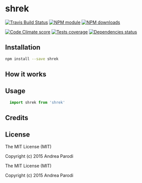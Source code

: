 # shrek



[![Travis Build Status](https://img.shields.io/travis/parro-it/shrek.svg)](http://travis-ci.org/parro-it/shrek)
[![NPM module](https://img.shields.io/npm/v/shrek.svg)](https://npmjs.org/package/shrek)
[![NPM downloads](https://img.shields.io/npm/dt/shrek.svg)](https://npmjs.org/package/shrek)

[![Code Climate score](https://img.shields.io/codeclimate/github/parro-it/shrek.svg)](https://codeclimate.com/github/parro-it/shrek)
[![Tests coverage](https://img.shields.io/codeclimate/coverage/github/parro-it/shrek.svg)](https://codeclimate.com/github/parro-it/shrek)
[![Dependencies status](https://img.shields.io/requires/github/parro-it/shrek.svg)](https://requires.io/github/parro-it/shrek/requirements/?branch=master)

## Installation

```bash
npm install --save shrek
```

## How it works

## Usage

```javascript
  import shrek from 'shrek'
```

## Credits

## License
The MIT License (MIT)

Copyright (c) 2015 Andrea Parodi



The MIT License (MIT)

Copyright (c) 2015 Andrea Parodi



